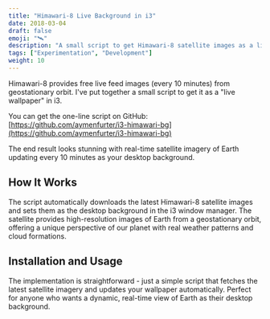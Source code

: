 ```yaml
---
title: "Himawari-8 Live Background in i3"
date: 2018-03-04
draft: false
emoji: "🛰️"
description: "A small script to get Himawari-8 satellite images as a live wallpaper in i3 window manager."
tags: ["Experimentation", "Development"]
weight: 10
---
```


Himawari-8 provides free live feed images (every 10 minutes) from geostationary orbit. I've put together a small script to get it as a "live wallpaper" in i3.

You can get the one-line script on GitHub: [https://github.com/aymenfurter/i3-himawari-bg](https://github.com/aymenfurter/i3-himawari-bg)

The end result looks stunning with real-time satellite imagery of Earth updating every 10 minutes as your desktop background.

## How It Works

The script automatically downloads the latest Himawari-8 satellite images and sets them as the desktop background in the i3 window manager. The satellite provides high-resolution images of Earth from a geostationary orbit, offering a unique perspective of our planet with real weather patterns and cloud formations.

## Installation and Usage

The implementation is straightforward - just a simple script that fetches the latest satellite imagery and updates your wallpaper automatically. Perfect for anyone who wants a dynamic, real-time view of Earth as their desktop background.
